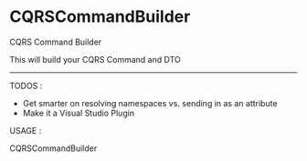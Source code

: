 # CQRSCommandBuilder
CQRS Command Builder

This will build your CQRS Command and DTO

-----
TODOS : 

  - Get smarter on resolving namespaces vs. sending in as an attribute
  - Make it a Visual Studio Plugin
  
USAGE :

CQRSCommandBuilder <namespace> <commandDtoName>
  
  
  
